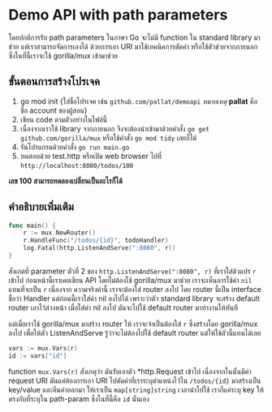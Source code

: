 # Demo API with path parameters

โดยปกติการรับ path parameters ในภาษา Go จะไม่มี function ใน standard library มาช่วย
แต่เราสามารถจัดการเองได้ ด้วยการเอา URI มาใช้เทคนิคการตัดคำ
หรือใช้ตัวช่วยจากภายนอก ซึ่งในที่นี้เราจะใช้ gorilla/mux เข้ามาช่วย

## ขั้นตอนการสร้างโปรเจค

1. go mod init {ใส่ชื่อโปรเจค เช่น `github.com/pallat/demoapi` _หมายเหตุ_ **pallat** คือชื่อ account ของผู้สอน}
2. เขียน code ตามตัวอย่างในไฟล์นี้
3. เนื่องจากเราใช้ library จากภายนอก จึงจะต้องนำเข้ามาด้วยคำสั่ง `go get github.com/gorilla/mux` หรือใช้คำสั่ง `go mod tidy` เลยก็ได้
4. รันโปรแกรมด้วยคำสั่ง `go run main.go`
5. ทดสอบด้วย test.http หรือเปิด web browser ไปที่ `http://localhost:8080/todos/100`

**เลข 100 สามารถทดลองเปลี่ยนเป็นอะไรก็ได้**

## คำอธิบายเพิ่มเติม

```go
func main() {
    r := mux.NewRouter()
    r.HandleFunc("/todos/{id}", todoHandler)
    log.Fatal(http.ListenAndServe(":8080", r))
}
```

สังเกตที่ parameter ตัวที่ 2 ของ `http.ListenAndServe(":8080", r)` ที่เราใส่ต้วแปร `r` เข้าไป
ก่อนหน้านี้เราเคยเขียน API โดยไม่ต้องใช้ gorilla/mux มาช่วย เราจะเห็นการใช้ค่า `nil` แทนที่จะเป็น `r`
เนื่องจาก ความจริงค่านี้ เราจะต้องใส่ router ลงไป โดย router นี้เป็น interface ชื่อว่า Handler
แต่ก่อนนี้เราใส่ค่า nil ลงไปได้ เพราะว่าตัว standard library จะสร้าง default router เอาไว้ล่วงหน้า
เมื่อใส่ค่า nil ลงไป มันจะไปใช้ default router มาทำงานให้ทันที

แต่เมื่อเราใช้ gorilla/mux มาสร้าง router ให้ เราจะจำเป็นต้องใส่ `r` ซึ่งสร้างโดย gorilla/mux ลงไป
เพื่อให้ตัว ListenAndServe รู้ว่าจะไม่ต้องไปใช้ default router แต่ให้ใช้ตัวนี้แทนได้เลย

```go
vars := mux.Vars(r)
id := vars["id"]
```

function `mux.Vars(r)` สังเกตุว่า มันรับเอาตัว *http.Request เข้าไป เนื่องจากในนั้นมีค่า request URI
มันแค่ต้องการเอา URI ไปตัดคำที่เราระบุตำแหน่งไว้ใน `/todos/{id}` มาสร้างเป็น key/value และคืนค่าออกมา
ให้เราเป็น `map[string]string`
เวลานำไปใช้ เราก็แค่ระบุ key ให้ตรงกับที่ระบุใน path-param ซึ่งในที่นี้คือ `id` นั่นเอง

